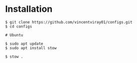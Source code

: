 # Installation

```
$ git clone https://github.com/vincentviray01/configs.git
$ cd configs
```

```
# Ubuntu

$ sudo apt update
$ sudo apt install stow
```

```
$ stow .
```
